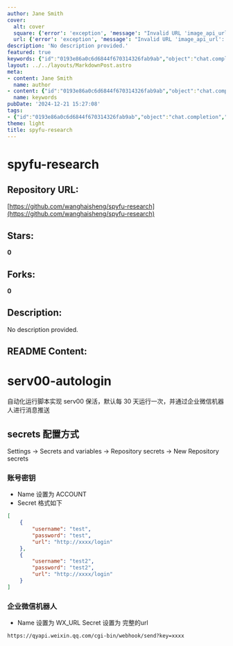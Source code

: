```yaml
---
author: Jane Smith
cover:
  alt: cover
  square: {'error': 'exception', 'message': "Invalid URL 'image_api_url': No scheme supplied. Perhaps you meant https://image_api_url?"}
  url: {'error': 'exception', 'message': "Invalid URL 'image_api_url': No scheme supplied. Perhaps you meant https://image_api_url?"}
description: 'No description provided.'
featured: true
keywords: {"id":"0193e86a0c6d6844f670314326fab9ab","object":"chat.completion","created":1734771084,"model":"Qwen/Qwen2.5-7B-Instruct","choices":[{"index":0,"message":{"role":"assistant","content":"### 关键词\n- 自动化运行脚本\n- serv00\n- 保活\n- 企业微信机器人\n- 消息推送\n- secrets\n- Repository secrets\n- 账号密钥\n- 企业微信url\n\n### 标签\n- serv00-autologin\n- 自动化\n- 运行脚本\n- 保活机制\n- 企业微信通知\n- secrets管理\n- Repository secrets配置"},"finish_reason":"stop"}],"usage":{"prompt_tokens":233,"completion_tokens":101,"total_tokens":334},"system_fingerprint":""}
layout: ../../layouts/MarkdownPost.astro
meta:
- content: Jane Smith
  name: author
- content: {"id":"0193e86a0c6d6844f670314326fab9ab","object":"chat.completion","created":1734771084,"model":"Qwen/Qwen2.5-7B-Instruct","choices":[{"index":0,"message":{"role":"assistant","content":"### 关键词\n- 自动化运行脚本\n- serv00\n- 保活\n- 企业微信机器人\n- 消息推送\n- secrets\n- Repository secrets\n- 账号密钥\n- 企业微信url\n\n### 标签\n- serv00-autologin\n- 自动化\n- 运行脚本\n- 保活机制\n- 企业微信通知\n- secrets管理\n- Repository secrets配置"},"finish_reason":"stop"}],"usage":{"prompt_tokens":233,"completion_tokens":101,"total_tokens":334},"system_fingerprint":""}
  name: keywords
pubDate: '2024-12-21 15:27:08'
tags:
- {"id":"0193e86a0c6d6844f670314326fab9ab","object":"chat.completion","created":1734771084,"model":"Qwen/Qwen2.5-7B-Instruct","choices":[{"index":0,"message":{"role":"assistant","content":"### 关键词\n- 自动化运行脚本\n- serv00\n- 保活\n- 企业微信机器人\n- 消息推送\n- secrets\n- Repository secrets\n- 账号密钥\n- 企业微信url\n\n### 标签\n- serv00-autologin\n- 自动化\n- 运行脚本\n- 保活机制\n- 企业微信通知\n- secrets管理\n- Repository secrets配置"},"finish_reason":"stop"}],"usage":{"prompt_tokens":233,"completion_tokens":101,"total_tokens":334},"system_fingerprint":""}
theme: light
title: spyfu-research
---
```


# spyfu-research

## Repository URL: 
[https://github.com/wanghaisheng/spyfu-research](https://github.com/wanghaisheng/spyfu-research)

## Stars: 
**0**

## Forks: 
**0**

## Description: 
No description provided.

## README Content: 
# serv00-autologin

自动化运行脚本实现 serv00 保活，默认每 30 天运行一次，并通过企业微信机器人进行消息推送


## secrets 配置方式
Settings -> Secrets and variables -> Repository secrets -> New Repository secrets

### 账号密钥
- Name 设置为 ACCOUNT            
- Secret 格式如下

```json
[
    {
        "username": "test",
        "password": "test",
        "url": "http://xxxx/login"
    },
    {
        "username": "test2",
        "password": "test2",
        "url": "http://xxxx/login"
    }
]

```
### 企业微信机器人
- Name 设置为 WX_URL
Secret 设置为 完整的url
```
https://qyapi.weixin.qq.com/cgi-bin/webhook/send?key=xxxx
```
